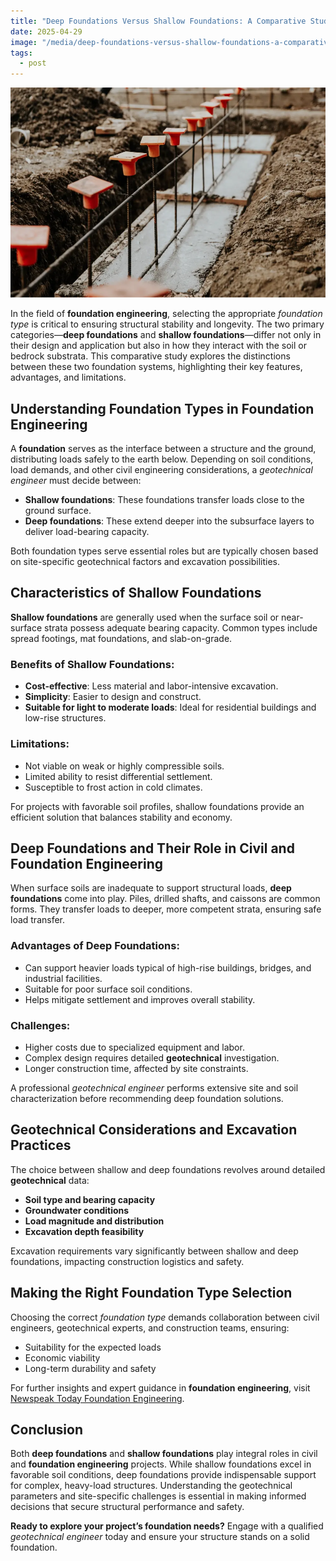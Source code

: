 ```yaml
---
title: "Deep Foundations Versus Shallow Foundations: A Comparative Study"
date: 2025-04-29
image: "/media/deep-foundations-versus-shallow-foundations-a-comparative-study.webp"
tags:
  - post
---
```


![Deep Foundations Versus Shallow Foundations: A Comparative Study](/media/deep-foundations-versus-shallow-foundations-a-comparative-study.webp)

In the field of **foundation engineering**, selecting the appropriate *foundation type* is critical to ensuring structural stability and longevity. The two primary categories—**deep foundations** and **shallow foundations**—differ not only in their design and application but also in how they interact with the soil or bedrock substrata. This comparative study explores the distinctions between these two foundation systems, highlighting their key features, advantages, and limitations.

## Understanding Foundation Types in Foundation Engineering

A **foundation** serves as the interface between a structure and the ground, distributing loads safely to the earth below. Depending on soil conditions, load demands, and other civil engineering considerations, a *geotechnical engineer* must decide between:

- **Shallow foundations**: These foundations transfer loads close to the ground surface.
- **Deep foundations**: These extend deeper into the subsurface layers to deliver load-bearing capacity.

Both foundation types serve essential roles but are typically chosen based on site-specific geotechnical factors and excavation possibilities.

## Characteristics of Shallow Foundations

**Shallow foundations** are generally used when the surface soil or near-surface strata possess adequate bearing capacity. Common types include spread footings, mat foundations, and slab-on-grade.

### Benefits of Shallow Foundations:
- **Cost-effective**: Less material and labor-intensive excavation.
- **Simplicity**: Easier to design and construct.
- **Suitable for light to moderate loads**: Ideal for residential buildings and low-rise structures.

### Limitations:
- Not viable on weak or highly compressible soils.
- Limited ability to resist differential settlement.
- Susceptible to frost action in cold climates.

For projects with favorable soil profiles, shallow foundations provide an efficient solution that balances stability and economy.

## Deep Foundations and Their Role in Civil and Foundation Engineering

When surface soils are inadequate to support structural loads, **deep foundations** come into play. Piles, drilled shafts, and caissons are common forms. They transfer loads to deeper, more competent strata, ensuring safe load transfer.

### Advantages of Deep Foundations:
- Can support heavier loads typical of high-rise buildings, bridges, and industrial facilities.
- Suitable for poor surface soil conditions.
- Helps mitigate settlement and improves overall stability.

### Challenges:
- Higher costs due to specialized equipment and labor.
- Complex design requires detailed **geotechnical** investigation.
- Longer construction time, affected by site constraints.

A professional *geotechnical engineer* performs extensive site and soil characterization before recommending deep foundation solutions.

## Geotechnical Considerations and Excavation Practices

The choice between shallow and deep foundations revolves around detailed **geotechnical** data:

- **Soil type and bearing capacity**
- **Groundwater conditions**
- **Load magnitude and distribution**
- **Excavation depth feasibility**

Excavation requirements vary significantly between shallow and deep foundations, impacting construction logistics and safety.

## Making the Right Foundation Type Selection

Choosing the correct *foundation type* demands collaboration between civil engineers, geotechnical experts, and construction teams, ensuring:

- Suitability for the expected loads
- Economic viability
- Long-term durability and safety

For further insights and expert guidance in **foundation engineering**, visit [Newspeak Today Foundation Engineering](https://newspeak.today/foundation-engineering).

## Conclusion

Both **deep foundations** and **shallow foundations** play integral roles in civil and **foundation engineering** projects. While shallow foundations excel in favorable soil conditions, deep foundations provide indispensable support for complex, heavy-load structures. Understanding the geotechnical parameters and site-specific challenges is essential in making informed decisions that secure structural performance and safety.

**Ready to explore your project’s foundation needs?** Engage with a qualified *geotechnical engineer* today and ensure your structure stands on a solid foundation.
